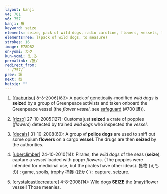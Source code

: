 ```yaml
---
layout: kanji
v4: 701
v6: 757
kanji: 獲
keyword: seize
elements: seize, pack of wild dogs, radio caroline, flowers, vessels, turkey, crotch
elementsTree: l(pack of wild dogs, to measure)
strokes: 16
image: E78DB2
on-yomi: カク
kun-yomi: え.る
permalink: /獲/
redirect_from:
 - /757/
prev: 護
next: 奴
heisig: ""
---
```


1) [<a href="http://kanji.koohii.com/profile/fuaburisu">fuaburisu</a>] 8-3-2006(183): A pack of genetically-modified <em>wild dogs</em> is<strong> seize</strong>d by a group of Greenpeace activists and taken onboard the Greenpeace vessel (the<em> flower vessel</em>, see <a href="../v4/700.html">safeguard</a> (#700 護)).

2) [<a href="http://kanji.koohii.com/profile/rizzo">rizzo</a>] 27-10-2005(127): Customs just<strong> seize</strong>d a crate of poppies (<em>flowers</em>) detected by trained <em>wild dogs</em> who inspected the <em>vessel</em>.

3) [<a href="http://kanji.koohii.com/profile/decals">decals</a>] 31-10-2008(60): A group of <strong>police dogs</strong> are used to sniff out some opium <strong>flowers</strong> on a cargo <strong>vessel</strong>. The drugs are then <strong>seized</strong> by the authorities.

4) [<a href="http://kanji.koohii.com/profile/uberclimber">uberclimber</a>] 24-10-2010(14): Pirates, the <em>wild dogs</em> of the seas (<strong>seize</strong>), capture a <em>vessel</em> loaded with poppy <em>flowers</em>. (The poppies were intended for medicinal use, but the pirates have other ideas). 獲物 (えもの) : game, spoils, trophy 捕獲 (ほかく) : capture, seizure.

5) [<a href="http://kanji.koohii.com/profile/crystalcastlecreature">crystalcastlecreature</a>] 4-8-2008(14): Wild dogs<strong> SEIZE</strong> the (may)flower vessel! Those meanies.

